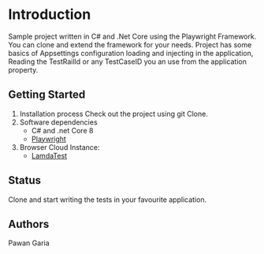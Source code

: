 # Introduction 
Sample project written in C# and .Net Core using the Playwright Framework. You can clone and extend the framework for your needs. Project has some basics of Appsettings configuration loading and injecting in the application, Reading the TestRailId or any TestCaseID you an use from the application property. 

## Getting Started
1.	Installation process
    Check out the project using git Clone. 
2.	Software dependencies
    * C# and .net Core 8
    * [Playwright](https://playwright.dev/dotnet/) 
3.  Browser Cloud Instance:
    * [LamdaTest](https://www.lambdatest.com/) 

## Status    
Clone and start writing the tests in your favourite application.
## Authors
Pawan Garia